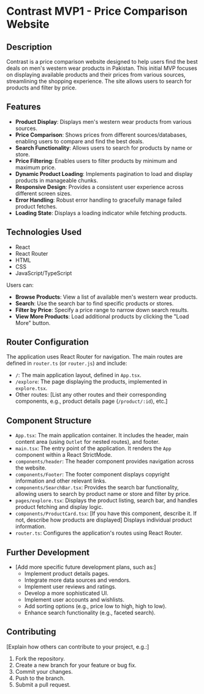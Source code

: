 # Contrast MVP1 - Price Comparison Website

## Description

Contrast is a price comparison website designed to help users find the best deals on men's western wear products in Pakistan. This initial MVP focuses on displaying available products and their prices from various sources, streamlining the shopping experience.  The site allows users to search for products and filter by price.

## Features

* **Product Display**: Displays men's western wear products from various sources.
* **Price Comparison**: Shows prices from different sources/databases, enabling users to compare and find the best deals.
* **Search Functionality**: Allows users to search for products by name or store.
* **Price Filtering**: Enables users to filter products by minimum and maximum price.
* **Dynamic Product Loading**: Implements pagination to load and display products in manageable chunks.
* **Responsive Design**: Provides a consistent user experience across different screen sizes.
* **Error Handling**: Robust error handling to gracefully manage failed product fetches.
* **Loading State**: Displays a loading indicator while fetching products.

## Technologies Used

* React
* React Router
* HTML
* CSS
* JavaScript/TypeScript

Users can:

* **Browse Products**: View a list of available men's western wear products.
* **Search**: Use the search bar to find specific products or stores.
* **Filter by Price**:  Specify a price range to narrow down search results.
* **View More Products**:  Load additional products by clicking the "Load More" button.

## Router Configuration

The application uses React Router for navigation.  The main routes are defined in `router.ts` (or `router.js`) and include:

* `/`:  The main application layout, defined in `App.tsx`.
* `/explore`: The page displaying the products, implemented in `explore.tsx`.
* Other routes:  \[List any other routes and their corresponding components, e.g., product details page (`/product/:id`), etc.]

## Component Structure

* `App.tsx`:  The main application container.  It includes the header, main content area (using `Outlet` for nested routes), and footer.
* `main.tsx`:  The entry point of the application.  It renders the `App` component within a React StrictMode.
* `components/header`:  The header component provides navigation across the website.
* `components/Footer`:  The footer component displays copyright information and other relevant links.
* `components/SearchBar.tsx`:  Provides the search bar functionality, allowing users to search by product name or store and filter by price.
* `pages/explore.tsx`:  Displays the product listing, search bar, and handles product fetching and display logic.
* `components/ProductCard.tsx`:  [If you have this component, describe it.  If not, describe how products are displayed] Displays individual product information.
* `router.ts`:  Configures the application's routes using React Router.

## Further Development

* \[Add more specific future development plans, such as:\]
    * Implement product details pages.
    * Integrate more data sources and vendors.
    * Implement user reviews and ratings.
    * Develop a more sophisticated UI.
    * Implement user accounts and wishlists.
    * Add sorting options (e.g., price low to high, high to low).
    * Enhance search functionality (e.g., faceted search).

## Contributing

\[Explain how others can contribute to your project, e.g.:]

1.  Fork the repository.
2.  Create a new branch for your feature or bug fix.
3.  Commit your changes.
4.  Push to the branch.
5.  Submit a pull request.


